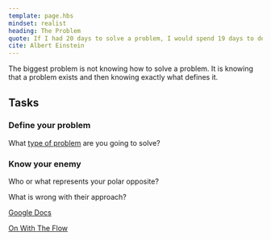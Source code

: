 ```yaml
---
template: page.hbs
mindset: realist
heading: The Problem
quote: If I had 20 days to solve a problem, I would spend 19 days to define it. 
cite: Albert Einstein 
---
```



The biggest problem is not knowing how to solve a problem. It is knowing that a problem exists and then knowing exactly what defines it.

## Tasks

### Define your problem

What [type of problem](http://en.wikipedia.org/wiki/Cynefin) are you going to solve?


### Know your enemy


Who or what represents your polar opposite? 


What is wrong with their approach?


<p class='u-textCenter u-paddingTl'>
  <a class='u-linkBorderBottom' target='_blank' href='https://drive.google.com/#folders/0BzCKEVhwdQRsUmJDWm1OVjY4Zjg'>Google Docs</a>
</p>


<p class='u-textCenter u-paddingTl'>
  <a class='u-linkBorderBottom'  href='/#the-dream'>On With The Flow</a>
</p>

